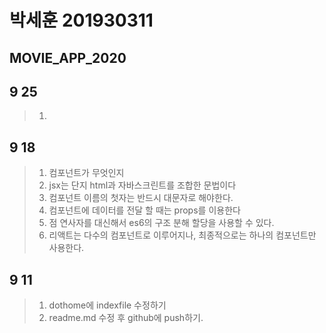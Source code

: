 # 박세훈 201930311

## MOVIE_APP_2020

## 9 25
>1. 



## 9 18
>1. 컴포넌트가 무엇인지
>2. jsx는 단지 html과 자바스크린트를 조합한 문법이다
>3. 컴포넌트 이름의 첫자는 반드시 대문자로 해야한다.
>4. 컴포넌트에 데이터를 전달 할 때는 props를 이용한다
>5. 점 연사자를 대신해서 es6의 구조 분해 할당을 사용할 수 있다.
>6. 리액트는 다수의 컴포넌트로 이루어지나, 최종적으로는 하나의 컴포넌트만 사용한다.

## 9 11
>1. dothome에 indexfile 수정하기
>2. readme.md 수정 후 github에 push하기.
